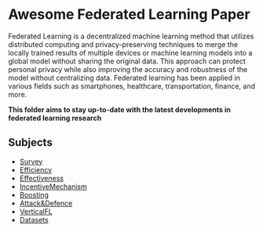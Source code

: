 # Awesome Federated Learning Paper

Federated Learning is a decentralized machine learning method that utilizes distributed computing and privacy-preserving techniques to merge the locally trained results of multiple devices or machine learning models into a global model without sharing the original data. This approach can protect personal privacy while also improving the accuracy and robustness of the model without centralizing data. Federated learning has been applied in various fields such as smartphones, healthcare, transportation, finance, and more.  
  
**This folder aims to stay up-to-date with the latest developments in federated learning research**

## Subjects
- [Survey](./federatedlearning/Survey.md)
- [Efficiency](./federatedlearning/Efficiency.md)
- [Effectiveness](./federatedlearning/Effectiveness.md)
- [IncentiveMechanism](./federatedlearning/Incentivemechanism.md)
- [Boosting](./federatedlearning/Boosting.md)
- [Attack&Defence](./federatedlearning/AttackDefense.md)
- [VerticalFL](./federatedlearning/VerticalFL.md)
- [Datasets](./federatedlearning/Datasets.md)
